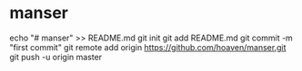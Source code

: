 # manser
echo "# manser" >> README.md
git init
git add README.md
git commit -m "first commit"
git remote add origin https://github.com/hoaven/manser.git
git push -u origin master

